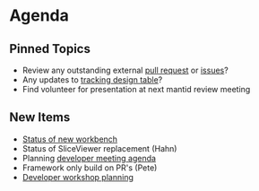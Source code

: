 Agenda
======

Pinned Topics
-------------
* Review any outstanding external [pull request](https://github.com/mantidproject/mantid/pulls?utf8=%E2%9C%93&q=is%3Apr+is%3Aopen+-label%3A%22State%3A+In+Progress%22) or [issues](https://github.com/mantidproject/mantid/issues)?
* Any updates to [tracking design table](https://github.com/mantidproject/documents/blob/master/Project-Management/TechnicalSteeringCommittee/reports/TSC-TrackingDesignProposals.md)?
* Find volunteer for presentation at next mantid review meeting

New Items
---------
* [Status of new workbench](https://github.com/mantidproject/mantid/projects/9)
* Status of SliceViewer replacement (Hahn)
* Planning [developer meeting agenda](https://www.mantidproject.org/Category:Developer_Workshop_2019)
* Framework only build on PR's (Pete)
* [Developer workshop planning](https://www.mantidproject.org/Category:Developer_Workshop_2019#Lightning_talks)
